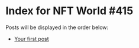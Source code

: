 # Index for NFT World #415
Posts will be displayed in the order below:

- [Your first post](./001-first.md)

